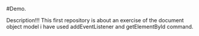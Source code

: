 #Demo.

Description!!!
This first repository is about an exercise of the document object model 
i have used addEventListener and getElementById command.
